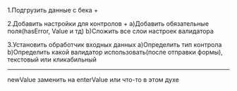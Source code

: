 1.Подгрузить данные с бека +

2.Добавить настройки для контролов +
    a)Добавить обязательные поля(hasError, Value и тд)
    b)Сложить все слои настроек валидатора
    
3.Установить обработчик входных данных
    a)Определить тип контрола
    b)Определить какой валидатор использовать(после отправки формы), текстовый или кликабильный
    
       
       
----------------------------------------------------------------------------------------------------------------------------
newValue заменить на enterValue или что-то в этом духе        